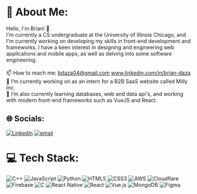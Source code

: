 # 💫 About Me:
Hello, I'm Brian! 👋<br>I'm currently a CS undergraduate at the University of Illinois Chicago, and I'm currently working on developing my skills in front-end development and frameworks. I have a keen interest in designing and engineering web applications and mobile apps, as well as delving into some software engineering.<br><br>📫 How to reach me: bdaza04@gmail.com www.linkedin.com/in/brian-daza<br>🔭 I’m currently working on as an intern for a B2B SaaS website called Milly Inc. <br>🌱 I’m also currently learning databases, web and data api's, and working with modern front-end frameworks such as VueJS and React.


## 🌐 Socials:
[![LinkedIn](https://img.shields.io/badge/LinkedIn-%230077B5.svg?logo=linkedin&logoColor=white)](https://linkedin.com/in/brian-daza) [![email](https://img.shields.io/badge/Email-D14836?logo=gmail&logoColor=white)](mailto:bdaza04@gmail.com) 

# 💻 Tech Stack:
![C++](https://img.shields.io/badge/c++-%2300599C.svg?style=for-the-badge&logo=c%2B%2B&logoColor=white) ![JavaScript](https://img.shields.io/badge/javascript-%23323330.svg?style=for-the-badge&logo=javascript&logoColor=%23F7DF1E) ![Python](https://img.shields.io/badge/python-3670A0?style=for-the-badge&logo=python&logoColor=ffdd54) ![HTML5](https://img.shields.io/badge/html5-%23E34F26.svg?style=for-the-badge&logo=html5&logoColor=white) ![CSS3](https://img.shields.io/badge/css3-%231572B6.svg?style=for-the-badge&logo=css3&logoColor=white) ![AWS](https://img.shields.io/badge/AWS-%23FF9900.svg?style=for-the-badge&logo=amazon-aws&logoColor=white) ![Cloudflare](https://img.shields.io/badge/Cloudflare-F38020?style=for-the-badge&logo=Cloudflare&logoColor=white) ![Firebase](https://img.shields.io/badge/firebase-%23039BE5.svg?style=for-the-badge&logo=firebase) ![C](https://img.shields.io/badge/c-%2300599C.svg?style=for-the-badge&logo=c&logoColor=white) ![React Native](https://img.shields.io/badge/react_native-%2320232a.svg?style=for-the-badge&logo=react&logoColor=%2361DAFB) ![React](https://img.shields.io/badge/react-%2320232a.svg?style=for-the-badge&logo=react&logoColor=%2361DAFB) ![Vue.js](https://img.shields.io/badge/vue.js-%2335495e.svg?style=for-the-badge&logo=vuedotjs&logoColor=%234FC08D) ![MongoDB](https://img.shields.io/badge/MongoDB-%234ea94b.svg?style=for-the-badge&logo=mongodb&logoColor=white) ![Figma](https://img.shields.io/badge/figma-%23F24E1E.svg?style=for-the-badge&logo=figma&logoColor=white)
<!--# 📊 GitHub Stats:
![](https://github-readme-stats.vercel.app/api?username=bdaza3&theme=dark&hide_border=false&include_all_commits=false&count_private=false)<br/>
![](https://nirzak-streak-stats.vercel.app/?user=bdaza3&theme=dark&hide_border=false)<br/>
![](https://github-readme-stats.vercel.app/api/top-langs/?username=bdaza3&theme=dark&hide_border=false&include_all_commits=false&count_private=false&layout=compact)

---
[![](https://visitcount.itsvg.in/api?id=bdaza3&icon=0&color=0)](https://visitcount.itsvg.in)

<!-- Proudly created with GPRM ( https://gprm.itsvg.in ) -->
